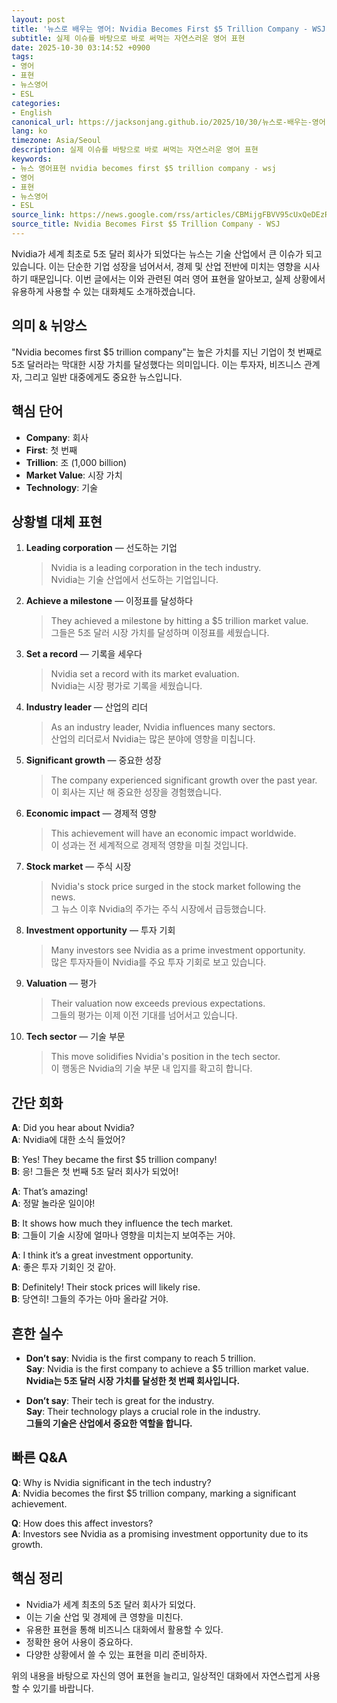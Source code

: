 ```yaml
---
layout: post
title: '뉴스로 배우는 영어: Nvidia Becomes First $5 Trillion Company - WSJ'
subtitle: 실제 이슈를 바탕으로 바로 써먹는 자연스러운 영어 표현
date: 2025-10-30 03:14:52 +0900
tags:
- 영어
- 표현
- 뉴스영어
- ESL
categories:
- English
canonical_url: https://jacksonjang.github.io/2025/10/30/뉴스로-배우는-영어-nvidia-becomes-first-5-trillion-company-wsj/
lang: ko
timezone: Asia/Seoul
description: 실제 이슈를 바탕으로 바로 써먹는 자연스러운 영어 표현
keywords:
- 뉴스 영어표현 nvidia becomes first $5 trillion company - wsj
- 영어
- 표현
- 뉴스영어
- ESL
source_link: https://news.google.com/rss/articles/CBMijgFBVV95cUxQeDEzR0lzaDFTOEdiZFFPcWs0d1dldUNkcmRQYjFmbW84YkJtalpMRW5VZTlBYkh1cFlYVlVCRHk5aEU5YTRiRnJMXzE4eFdUVmZSWk1MWkM0dHhNcmdaSVctQzV5eDI0aWM5Y3RJcDBIdFZEZS05SnpjTFNELWFuYnJ1c0otRzJfTFh6VWJ3?oc=5
source_title: Nvidia Becomes First $5 Trillion Company - WSJ
---
```


Nvidia가 세계 최초로 5조 달러 회사가 되었다는 뉴스는 기술 산업에서 큰 이슈가 되고 있습니다. 이는 단순한 기업 성장을 넘어서서, 경제 및 산업 전반에 미치는 영향을 시사하기 때문입니다. 이번 글에서는 이와 관련된 여러 영어 표현을 알아보고, 실제 상황에서 유용하게 사용할 수 있는 대화체도 소개하겠습니다.

## 의미 & 뉘앙스

"Nvidia becomes first $5 trillion company"는 높은 가치를 지닌 기업이 첫 번째로 5조 달러라는 막대한 시장 가치를 달성했다는 의미입니다. 이는 투자자, 비즈니스 관계자, 그리고 일반 대중에게도 중요한 뉴스입니다. 

## 핵심 단어

- **Company**: 회사
- **First**: 첫 번째
- **Trillion**: 조 (1,000 billion)
- **Market Value**: 시장 가치
- **Technology**: 기술

## 상황별 대체 표현

1. **Leading corporation** — 선도하는 기업
   > Nvidia is a leading corporation in the tech industry.  
   > Nvidia는 기술 산업에서 선도하는 기업입니다.

2. **Achieve a milestone** — 이정표를 달성하다
   > They achieved a milestone by hitting a $5 trillion market value.  
   > 그들은 5조 달러 시장 가치를 달성하며 이정표를 세웠습니다.

3. **Set a record** — 기록을 세우다
   > Nvidia set a record with its market evaluation.  
   > Nvidia는 시장 평가로 기록을 세웠습니다.

4. **Industry leader** — 산업의 리더
   > As an industry leader, Nvidia influences many sectors.  
   > 산업의 리더로서 Nvidia는 많은 분야에 영향을 미칩니다.

5. **Significant growth** — 중요한 성장
   > The company experienced significant growth over the past year.  
   > 이 회사는 지난 해 중요한 성장을 경험했습니다.

6. **Economic impact** — 경제적 영향
   > This achievement will have an economic impact worldwide.  
   > 이 성과는 전 세계적으로 경제적 영향을 미칠 것입니다.

7. **Stock market** — 주식 시장
   > Nvidia's stock price surged in the stock market following the news.  
   > 그 뉴스 이후 Nvidia의 주가는 주식 시장에서 급등했습니다.

8. **Investment opportunity** — 투자 기회
   > Many investors see Nvidia as a prime investment opportunity.  
   > 많은 투자자들이 Nvidia를 주요 투자 기회로 보고 있습니다.

9. **Valuation** — 평가
   > Their valuation now exceeds previous expectations.  
   > 그들의 평가는 이제 이전 기대를 넘어서고 있습니다.

10. **Tech sector** — 기술 부문
    > This move solidifies Nvidia's position in the tech sector.  
    > 이 행동은 Nvidia의 기술 부문 내 입지를 확고히 합니다.

## 간단 회화

**A**: Did you hear about Nvidia?  
**A**: Nvidia에 대한 소식 들었어?

**B**: Yes! They became the first $5 trillion company!  
**B**: 응! 그들은 첫 번째 5조 달러 회사가 되었어!

**A**: That’s amazing!  
**A**: 정말 놀라운 일이야!

**B**: It shows how much they influence the tech market.  
**B**: 그들이 기술 시장에 얼마나 영향을 미치는지 보여주는 거야.

**A**: I think it’s a great investment opportunity.  
**A**: 좋은 투자 기회인 것 같아.

**B**: Definitely! Their stock prices will likely rise.  
**B**: 당연히! 그들의 주가는 아마 올라갈 거야.

## 흔한 실수

- **Don’t say**: Nvidia is the first company to reach 5 trillion.  
  **Say**: Nvidia is the first company to achieve a $5 trillion market value.  
  **Nvidia는 5조 달러 시장 가치를 달성한 첫 번째 회사입니다.**

- **Don’t say**: Their tech is great for the industry.  
  **Say**: Their technology plays a crucial role in the industry.  
  **그들의 기술은 산업에서 중요한 역할을 합니다.**

## 빠른 Q&A

**Q**: Why is Nvidia significant in the tech industry?  
**A**: Nvidia becomes the first $5 trillion company, marking a significant achievement.  

**Q**: How does this affect investors?  
**A**: Investors see Nvidia as a promising investment opportunity due to its growth.

## 핵심 정리

- Nvidia가 세계 최초의 5조 달러 회사가 되었다.
- 이는 기술 산업 및 경제에 큰 영향을 미친다.
- 유용한 표현을 통해 비즈니스 대화에서 활용할 수 있다.
- 정확한 용어 사용이 중요하다.
- 다양한 상황에서 쓸 수 있는 표현을 미리 준비하자. 

위의 내용을 바탕으로 자신의 영어 표현을 늘리고, 일상적인 대화에서 자연스럽게 사용할 수 있기를 바랍니다.
